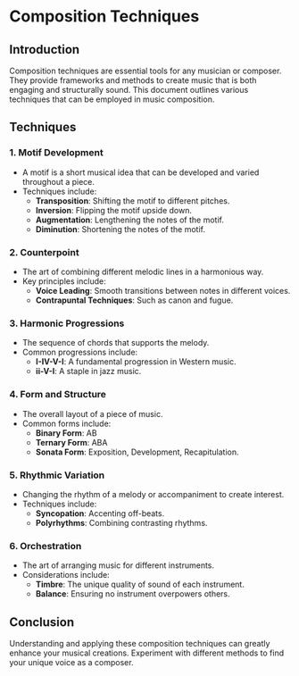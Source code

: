 # Composition Techniques

## Introduction
Composition techniques are essential tools for any musician or composer. They provide frameworks and methods to create music that is both engaging and structurally sound. This document outlines various techniques that can be employed in music composition.

## Techniques

### 1. **Motif Development**
   - A motif is a short musical idea that can be developed and varied throughout a piece. 
   - Techniques include:
     - **Transposition**: Shifting the motif to different pitches.
     - **Inversion**: Flipping the motif upside down.
     - **Augmentation**: Lengthening the notes of the motif.
     - **Diminution**: Shortening the notes of the motif.

### 2. **Counterpoint**
   - The art of combining different melodic lines in a harmonious way.
   - Key principles include:
     - **Voice Leading**: Smooth transitions between notes in different voices.
     - **Contrapuntal Techniques**: Such as canon and fugue.

### 3. **Harmonic Progressions**
   - The sequence of chords that supports the melody.
   - Common progressions include:
     - **I-IV-V-I**: A fundamental progression in Western music.
     - **ii-V-I**: A staple in jazz music.

### 4. **Form and Structure**
   - The overall layout of a piece of music.
   - Common forms include:
     - **Binary Form**: AB
     - **Ternary Form**: ABA
     - **Sonata Form**: Exposition, Development, Recapitulation.

### 5. **Rhythmic Variation**
   - Changing the rhythm of a melody or accompaniment to create interest.
   - Techniques include:
     - **Syncopation**: Accenting off-beats.
     - **Polyrhythms**: Combining contrasting rhythms.

### 6. **Orchestration**
   - The art of arranging music for different instruments.
   - Considerations include:
     - **Timbre**: The unique quality of sound of each instrument.
     - **Balance**: Ensuring no instrument overpowers others.

## Conclusion
Understanding and applying these composition techniques can greatly enhance your musical creations. Experiment with different methods to find your unique voice as a composer.

